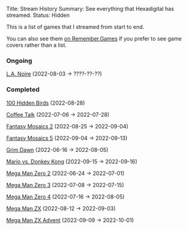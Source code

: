 Title: Stream History
Summary: See everything that Hexadigital has streamed.
Status: Hidden

This is a list of games that I streamed from start to end.

You can also see them [on Remember.Games](https://remember.games/customlist/17/) if you prefer to see game covers rather than a list.

### Ongoing
[L.A. Noire](https://remember.games/game/4207/la-noire/) (2022-08-03 -> ????-??-??)

### Completed
[100 Hidden Birds](https://remember.games/game/6444/100-hidden-birds/) (2022-08-28)

[Coffee Talk](https://remember.games/game/718/coffee-talk/) (2022-07-06 -> 2022-07-28)

[Fantasy Mosaics 2](https://remember.games/game/6395/fantasy-mosaics-2/) (2022-08-25 -> 2022-09-04)

[Fantasy Mosaics 5](https://remember.games/game/6529/fantasy-mosaics-5/) (2022-09-04 -> 2022-09-13)

[Grim Dawn](https://remember.games/game/178/grim-dawn/) (2022-06-16 -> 2022-08-05)

[Mario vs. Donkey Kong](https://remember.games/game/4327/mario-vs-donkey-kong/) (2022-09-15 -> 2022-09-16)

[Mega Man Zero 2](https://remember.games/game/4361/mega-man-zero-2/) (2022-06-24 -> 2022-07-01)

[Mega Man Zero 3](https://remember.games/game/4374/mega-man-zero-3/) (2022-07-08 -> 2022-07-15)

[Mega Man Zero 4](https://remember.games/game/4372/mega-man-zero-4/) (2022-07-16 -> 2022-08-05)

[Mega Man ZX](https://remember.games/game/2297/mega-man-zx/) (2022-08-12 -> 2022-09-03)

[Mega Man ZX Advent](https://remember.games/game/2294/mega-man-zx-advent/) (2022-09-09 -> 2022-10-01)